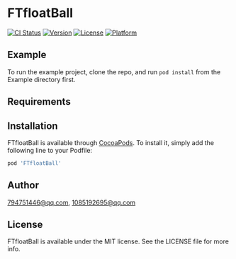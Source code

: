 # FTfloatBall

[![CI Status](https://img.shields.io/travis/1085192695@qq.com/FTfloatBall.svg?style=flat)](https://travis-ci.org/1085192695@qq.com/FTfloatBall)
[![Version](https://img.shields.io/cocoapods/v/FTfloatBall.svg?style=flat)](https://cocoapods.org/pods/FTfloatBall)
[![License](https://img.shields.io/cocoapods/l/FTfloatBall.svg?style=flat)](https://cocoapods.org/pods/FTfloatBall)
[![Platform](https://img.shields.io/cocoapods/p/FTfloatBall.svg?style=flat)](https://cocoapods.org/pods/FTfloatBall)

## Example

To run the example project, clone the repo, and run `pod install` from the Example directory first.

## Requirements

## Installation

FTfloatBall is available through [CocoaPods](https://cocoapods.org). To install
it, simply add the following line to your Podfile:

```ruby
pod 'FTfloatBall'
```

## Author

794751446@qq.com, 1085192695@qq.com

## License

FTfloatBall is available under the MIT license. See the LICENSE file for more info.

